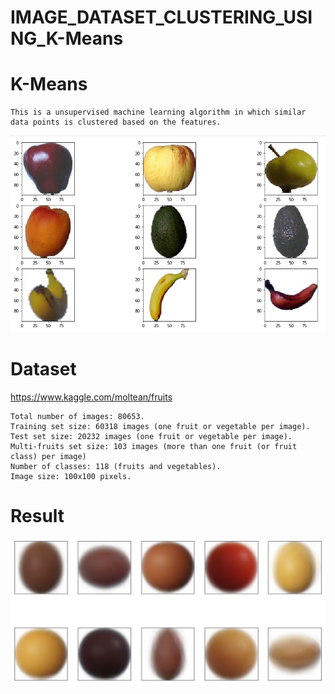 # IMAGE_DATASET_CLUSTERING_USING_K-Means

# K-Means
    This is a unsupervised machine learning algorithm in which similar data points is clustered based on the features. 

![](images/1.png)

# Dataset
https://www.kaggle.com/moltean/fruits
    
    Total number of images: 80653.
    Training set size: 60318 images (one fruit or vegetable per image).
    Test set size: 20232 images (one fruit or vegetable per image).
    Multi-fruits set size: 103 images (more than one fruit (or fruit class) per image)
    Number of classes: 118 (fruits and vegetables).
    Image size: 100x100 pixels.

# Result

![](images/2.png)
